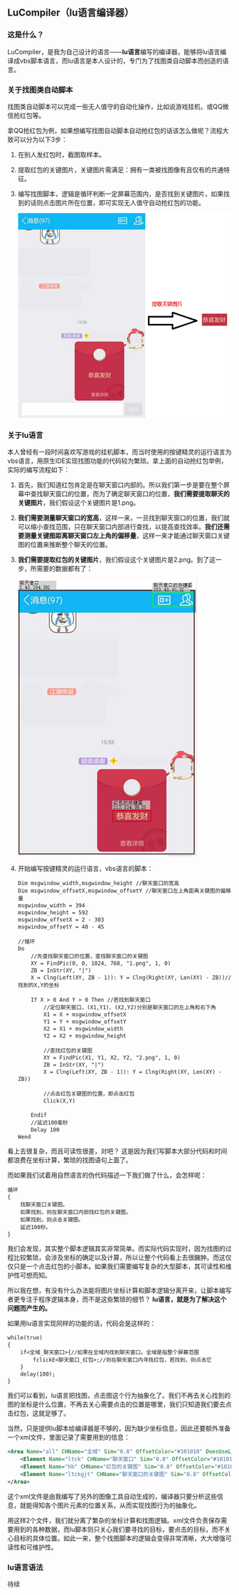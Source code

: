 ## LuCompiler（lu语言编译器）



### 这是什么？

LuCompiler，是我为自己设计的语言——**lu语言**编写的编译器，能够将lu语言编译成vbs脚本语言，而lu语言是本人设计的，专门为了找图类自动脚本而创造的语言。



### 关于找图类自动脚本

找图类自动脚本可以完成一些无人值守的自动化操作，比如说游戏挂机，或QQ微信抢红包等。


拿QQ抢红包为例，如果想编写找图自动脚本自动抢红包的话该怎么做呢？流程大致可以分为以下3步：
1. 在别人发红包时，截图取样本。
2. 提取红包的关键图片，关键图片需满足：拥有一类被找图像有且仅有的共通特征。
3. 编写找图脚本，逻辑是循环判断一定屏幕范围内，是否找到关键图片，如果找到的话则点击图片所在位置，即可实现无人值守自动抢红包的功能。

   ![](img/red.png)




### 关于lu语言

本人曾经有一段时间喜欢写游戏的挂机脚本，而当时使用的按键精灵的运行语言为vbs语言，用原生IDE实现找图功能的代码较为繁琐。拿上面的自动抢红包举例，实际的编写流程如下：



1. 首先，我们知道红包肯定是在聊天窗口内部的。所以我们第一步是要在整个屏幕中查找聊天窗口的位置，而为了确定聊天窗口的位置，**我们需要提取聊天的关键图片**，我们假设这个关键图片是1.png。

2. **我们需要测量聊天窗口的宽高**，这样一来，一旦找到聊天窗口的位置，我们就可以缩小查找范围，只在聊天窗口内部进行查找，以提高查找效率。**我们还需要测量关键图距离聊天窗口左上角的偏移量**，这样一来才能通过聊天窗口关键图的位置来推断整个聊天的位置。

3. **我们需要提取红包的关键图片**，我们假设这个关键图片是2.png。到了这一步，所需要的数据都有了：

   ![](img/pos.png)

4. 开始编写按键精灵的运行语言，vbs语言的脚本：

   ```vbscript
   Dim msgwindow_width,msgwindow_height //聊天窗口的宽高
   Dim msgwindow_offsetX,msgwindow_offsetY //聊天窗口左上角距离关键图的偏移量
   msgwindow_width = 394
   msgwindow_height = 592
   msgwindow_offsetX = 2 - 303
   msgwindow_offsetY = 40 - 45
   
   //循环
   Do 
       //先查找聊天窗口的位置，查找聊天窗口的关键图
       XY = FindPic(0, 0, 1024, 768, "1.png", 1, 0)
       ZB = InStr(XY, "|")
       X = Clng(Left(XY, ZB - 1)): Y = Clng(Right(XY, Len(XY) - ZB))//找到的X,Y的坐标
       
       If X > 0 And Y > 0 Then //若找到聊天窗口
           //定位聊天窗口，(X1,Y1)、(X2,Y2)分别是聊天窗口的左上角和右下角
           X1 = X + msgwindow_offsetX
           Y1 = Y + msgwindow_offsetY
           X2 = X1 + msgwindow_width
           Y2 = X2 + msgwindow_height
           
           //查找红包的关键图
           XY = FindPic(X1, Y1, X2, Y2, "2.png", 1, 0)
           ZB = InStr(XY, "|")
           X = Clng(Left(XY, ZB - 1)): Y = Clng(Right(XY, Len(XY) - ZB))
           
           //点击红包关键图的位置，即点击红包
           Click(X,Y)      
           
       Endif    
       //延迟100毫秒
       Delay 100
   Wend
   ```



看上去很复杂，而且可读性很差，对吧？ 这是因为我们写脚本大部分代码和时间都浪费在坐标计算，繁琐的找图语句上面了。

而如果我们试着用自然语言的伪代码描述一下我们做了什么，会怎样呢：

```
循环
{
    找聊天窗口关键图。
    如果找到，则在聊天窗口内部找红包的关键图。
    如果找到，则点击关键图。    
    延迟100秒。
}
```



我们会发现，其实整个脚本逻辑其实非常简单。而实际代码实现时，因为找图的过程比较繁琐，会涉及坐标的确定以及计算，所以让整个代码看上去很臃肿。而这仅仅只是一个点击红包的小脚本。如果我们需要编写复杂的大型脚本，其可读性和维护性可想而知。 



所以我在想，有没有什么办法能将图片坐标计算和脚本逻辑分离开来，让脚本编写者更专注于程序逻辑本身，而不是这些繁琐的细节？ **lu语言，就是为了解决这个问题而产生的。**



如果用lu语言实现同样的功能的话，代码会是这样的：

```
while(true)
{
    if<全域_聊天窗口>{//如果在全域内找到聊天窗口。全域是指整个屏幕范围
        fclickE<聊天窗口_红包>;//则在聊天窗口内寻找红包，若找到，则点击它
    }
    delay(100);
}
```

我们可以看到，lu语言把找图，点击图这个行为抽象化了。我们不再去关心找到的图的坐标是什么位置，不再去关心需要点击的位置是哪里，我们只知道我们要去点击红包，这就足够了。



当然，只是提供lu脚本给编译器是不够的，因为缺少坐标信息，因此还要额外准备一个xml文件，里面记录了需要用到的信息：

```xml
<Area Name="all" CHName="全域" Sim="0.8" OffsetColor="#101010" DoesUseLastFoundPos="False" IsFindable="True" FPoint="0,0" IsRefersParent="False" SearchMode="FixedInArea" Range="0,0,0,0" KeyRange="0,0,0,0" Mixcode="N12N74XV6L" OffsetPos="0,0" Width="0" Height="0" KeyWidth="0" KeyHeight="0">
    <Element Name="ltck" CHName="聊天窗口" Sim="0.8" OffsetColor="#101010" DoesUseLastFoundPos="False" IsFindable="True" FPoint="307,42" IsRefersParent="False" SearchMode="FixedInArea" Range="2,40,394,592" KeyRange="307,42,88,38" Mixcode="F0HI05N3BJ" OffsetPos="-108,294" />
    <Element Name="hb" CHName="红包的关键图" Sim="0.8" OffsetColor="#101010" DoesUseLastFoundPos="False" IsFindable="True" FPoint="213,534" IsRefersParent="False" SearchMode="FixedInArea" Range="213,534,86,25" KeyRange="213,534,86,25" Mixcode="XK8NM6Q7SP" OffsetPos="43,12" />
    <Element Name="ltckgjt" CHName="聊天窗口的关键图" Sim="0.8" OffsetColor="#101010" DoesUseLastFoundPos="False" IsFindable="True" FPoint="303,45" IsRefersParent="False" SearchMode="FixedInArea" Range="303,45,91,32" KeyRange="303,45,91,32" Mixcode="V8KFXN6HE7" OffsetPos="45,16" />
</Area>
```

这个xml文件是由我编写了另外的图像工具自动生成的，编译器只要分析这些信息，就能得知各个图片元素的位置关系，从而实现找图行为的抽象化。



用这样2个文件，我们就分离了繁杂的坐标计算和找图逻辑。xml文件负责保存需要用到的各种数据，而lu脚本则只关心我们要寻找的目标，要点击的目标，而不关心目标的具体位置。如此一来，整个找图脚本的逻辑会变得非常清晰，大大增强可读性和可维护性。



### lu语言语法

待续
